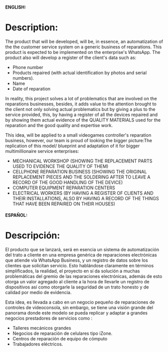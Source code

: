 #### ENGLISH:

# Description:

The product that will be developed, will be, in essence, an automatization of the the customer service system on a generic business of reparations. This product is expected to be implemented on the enterprise's WhatsApp. The product also will develop a register of the client's data such as:

- Phone number
- Products repaired (with actual identification by photos and serial numbers).
- Name
- Date of reparation

In reality, this project solves a lot of problematics that are involved on the reparations businesses, besides, it adds value to the attention brought to the client not only solving actual problematics but by giving a plus to the service provided, this, by having a register of all the devices repaired and by showing them actual evidence of the QUALITY MATERIALS used for the reparation and the good quality and expertise work.

This idea, will be applied to a small videogames controller's reparation business, however, our team is proud of looking the bigger picture:The replication of this model/ blueprint and adaptation of it for bigger multimillionaire service enterprises:

- MECHANICAL WORKSHOP (SHOWING THE REPLACEMENT PARTS USED TO EVIDENCE THE QUALITY OF THEM)
- CELLPHONE REPARATION BUSINESS (SHOWING THE ORIGINAL REPLACEMENT PIECES AND THE SOLDERING  AFTER TO LEAVE A RECORD OF THE GOOD HANDLING OF THE DEVICE)
- COMPUTER EQUIPMENT REPARATION CENTERS
- ELECTRICAL WORKERS (BY HAVING A REGISTER OF CLIENTS AND THEIR INSTALLATIONS, ALSO BY HAVING A RECORD OF THE THINGS THAT HAVE BEEN REPAIRED ON THEIR HOUSES)

#### ESPAÑOL: 

# Descripción:

El producto que se lanzará, será en esencia un sistema de automatización del trato a cliente en una empresa genérica de reparaciones electrónicas que atiende vía WhatsApp Business, y un registro de datos sobre los clientes que solicitan servicio. Esto hablándose claramente en términos simplificados, la realidad, el proyecto en sí da solución a muchas problemáticas del gremio de las reparaciones electrónicas, además de esto otorga un valor agregado al cliente a la hora de llevarle un registro de dispositivos así como otorgarle la seguridad de un trato honesto y de calidad por medio de evidencia.

Esta idea, es llevada a cabo en un negocio pequeño de reparaciones de controles de videoconsola, sin embargo, se tiene una visión grande del panorama donde este modelo se pueda replicar y adaptar a grandes negocios prestadores de servicios como :

- Talleres mecánicos grandes
- Negocios de reparación de celulares tipo iZone.
- Centros de reparación de equipo de cómputo
- Trabajadores eléctricos.